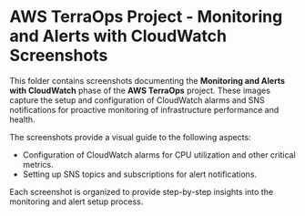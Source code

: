 # AWS TerraOps Project - Monitoring and Alerts with CloudWatch Screenshots

This folder contains screenshots documenting the **Monitoring and Alerts with CloudWatch** phase of the **AWS TerraOps** project. These images capture the setup and configuration of CloudWatch alarms and SNS notifications for proactive monitoring of infrastructure performance and health.

The screenshots provide a visual guide to the following aspects:
- Configuration of CloudWatch alarms for CPU utilization and other critical metrics.
- Setting up SNS topics and subscriptions for alert notifications.

Each screenshot is organized to provide step-by-step insights into the monitoring and alert setup process.
